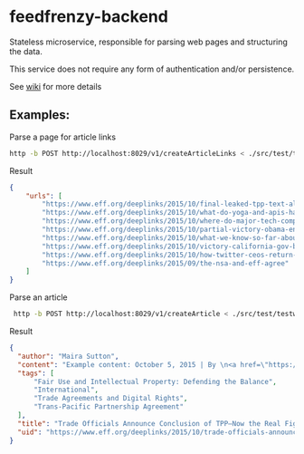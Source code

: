# feedfrenzy-backend

Stateless microservice, responsible for parsing web pages and structuring the data.

This service does not require any form of authentication and/or persistence.


See [wiki](https://github.com/dekkr/feedfrenzy-backend/wiki) for more details



## Examples: 

Parse a page for article links
 
 ``` bash
 http -b POST http://localhost:8029/v1/createArticleLinks < ./src/test/testware/json/createArticleLinks-eff-deeplinks.json 
 ```

Result
  
```json
{
    "urls": [
        "https://www.eff.org/deeplinks/2015/10/final-leaked-tpp-text-all-we-feared", 
        "https://www.eff.org/deeplinks/2015/10/what-do-yoga-and-apis-have-common-neither-are-copyrightable", 
        "https://www.eff.org/deeplinks/2015/10/where-do-major-tech-companies-stand-encryption", 
        "https://www.eff.org/deeplinks/2015/10/partial-victory-obama-encryption-policy-reject-laws-mandating-backdoors-leaves", 
        "https://www.eff.org/deeplinks/2015/10/what-we-know-so-far-about-digital-rights-still-secret-final-tpp-text", 
        "https://www.eff.org/deeplinks/2015/10/victory-california-gov-brown-signs-calecpa-requiring-police-get-warrant-accessing", 
        "https://www.eff.org/deeplinks/2015/10/how-twitter-ceos-return-could-help-company-get-back-its-free-expression-roots", 
        "https://www.eff.org/deeplinks/2015/09/the-nsa-and-eff-agree"
    ]
}
```


Parse an article

``` bash
 http -b POST http://localhost:8029/v1/createArticle < ./src/test/testware/json/createArticle-eff-tpp-fights.json
 ```
 
Result
 
```json
{
  "author": "Maira Sutton", 
  "content": "Example content: October 5, 2015 | By \n<a href=\"https://www.eff.org/about/staff/maira-sutton\">Maira Sutton</a>", 
  "tags": [
      "Fair Use and Intellectual Property: Defending the Balance", 
      "International", 
      "Trade Agreements and Digital Rights", 
      "Trans-Pacific Partnership Agreement"
  ], 
  "title": "Trade Officials Announce Conclusion of TPP—Now the Real Fight Begins", 
  "uid": "https://www.eff.org/deeplinks/2015/10/trade-officials-announce-conclusion-tpp-now-real-fight-begins" 
}
```
